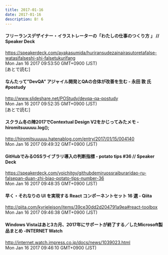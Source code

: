 ```yaml
---
title: 2017-01-16
date: 2017-01-16
description: B! 6
---
```


#### フリーランスデザイナー・イラストレーターの「わたしの仕事のつくり方 」 // Speaker Deck
https://speakerdeck.com/ayakasumida/huriransudezainairasutoretafalse-watasifalseshi-shi-falsetukurifang<br>
Mon Jan 16 2017 09:53:50 GMT+0900 (JST)<br>
[あとで読む]


#### なんたって”DevQA” アジャイル開発とQAの合体が改善を生む - 永田 敦 氏 #postudy
http://www.slideshare.net/POStudy/devqa-qa-postudy<br>
Mon Jan 16 2017 09:52:35 GMT+0900 (JST)<br>
[あとで読む]


#### スクラム冬の陣2017でContextual Design V2をかじってみたメモ - hiromitsuuuuu.log();
http://hiromitsuuuuu.hatenablog.com/entry/2017/01/15/004140<br>
Mon Jan 16 2017 09:49:32 GMT+0900 (JST)<br>


#### GitHubでみるOSSライブラリ導入の判断指標 - potato tips #36 // Speaker Deck
https://speakerdeck.com/yoichitgy/githubdemiruossraiburaridao-ru-falsepan-duan-zhi-biao-potato-tips-number-36<br>
Mon Jan 16 2017 09:48:35 GMT+0900 (JST)<br>


#### 早く・それなりの UI を実現する React コンポーネントセット 16 選 - Qiita
http://qiita.com/kyrieleison/items/39ce30dd2d204791a9ea#react-toolbox<br>
Mon Jan 16 2017 09:46:38 GMT+0900 (JST)<br>


#### Windows Vistaはあと3カ月、2017年にサポートが終了する／したMicrosoft製品まとめ -INTERNET Watch
http://internet.watch.impress.co.jp/docs/news/1039023.html<br>
Mon Jan 16 2017 09:46:10 GMT+0900 (JST)<br>


